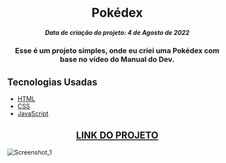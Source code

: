 <h1 align="center">Pokédex</h1>
<h5 align="center">Data de criação do projeto: 4 de Agosto de 2022</h5>

<h3 align="center">   
Esse é um projeto simples, onde eu criei uma Pokédex com base no vídeo do Manual do Dev.
</h3>
    
## Tecnologias Usadas

- [HTML](https://developer.mozilla.org/pt-BR/docs/Web/HTML)
- [CSS](https://developer.mozilla.org/pt-BR/docs/Web/CSS)
- [JavaScript](https://developer.mozilla.org/pt-BR/docs/Web/JavaScript)

<div align="center">
  <h2><a href="https://pokedex-ihyperbr.vercel.app/">LINK DO PROJETO</a></h2>
</div>

![Screenshot_1](https://user-images.githubusercontent.com/68878579/182952533-e84a303c-a026-4363-9dbb-38d95fb883bb.png)
